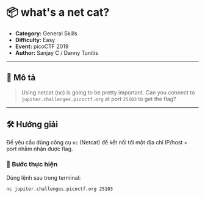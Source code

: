 # 📦 what's a net cat?

- **Category:** General Skills  
- **Difficulty:** Easy  
- **Event:** picoCTF 2019  
- **Author:** Sanjay C / Danny Tunitis

---

## 🧠 Mô tả

> Using netcat (nc) is going to be pretty important. Can you connect to `jupiter.challenges.picoctf.org` at port `25103` to get the flag?

---

## 🛠️ Hướng giải

Đề yêu cầu dùng công cụ `nc` (Netcat) để kết nối tới một địa chỉ IP/host + port nhằm nhận được flag.

### 🔹 Bước thực hiện

Dùng lệnh sau trong terminal:

```bash
nc jupiter.challenges.picoctf.org 25103

